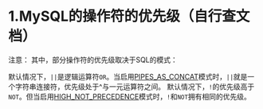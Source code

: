 # 1.MySQL的操作符的优先级（自行查文档）
注意：
其中，部分操作符的优先级取决于SQL的模式：

默认情况下，`||`是逻辑运算符`OR`。当启用[PIPES_AS_CONCAT](https://dev.mysql.com/doc/refman/5.7/en/sql-mode.html#sqlmode_pipes_as_concat)模式时，`||`就是一个字符串连接符，优先级处于^与一元运算符之间。
默认情况下，`!`的优先级高于`NOT`。但当启用[HIGH_NOT_PRECEDENCE](https://dev.mysql.com/doc/refman/5.7/en/sql-mode.html#sqlmode_high_not_precedence)模式时，`!`和`NOT`拥有相同的优先级。

